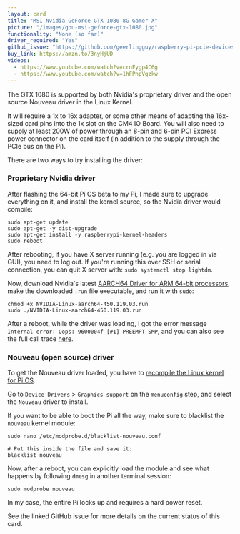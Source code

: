 ```yaml
---
layout: card
title: "MSI Nvidia GeForce GTX 1080 8G Gamer X"
picture: "/images/gpu-msi-geforce-gtx-1080.jpg"
functionality: "None (so far)"
driver_required: "Yes"
github_issue: "https://github.com/geerlingguy/raspberry-pi-pcie-devices/issues/123"
buy_link: https://amzn.to/3nyHjUD
videos:
  - https://www.youtube.com/watch?v=crnEygp4C6g
  - https://www.youtube.com/watch?v=1hFPnpVqzkw
---
```

The GTX 1080 is supported by both Nvidia's proprietary driver and the open source Nouveau driver in the Linux Kernel.

It will require a 1x to 16x adapter, or some other means of adapting the 16x-sized card pins into the 1x slot on the CM4 IO Board. You will also need to supply at least 200W of power through an 8-pin and 6-pin PCI Express power connector on the card itself (in addition to the supply through the PCIe bus on the Pi).

There are two ways to try installing the driver:

### Proprietary Nvidia driver

After flashing the 64-bit Pi OS beta to my Pi, I made sure to upgrade everything on it, and install the kernel source, so the Nvidia driver would compile:

```
sudo apt-get update
sudo apt-get -y dist-upgrade
sudo apt-get install -y raspberrypi-kernel-headers
sudo reboot
```

After rebooting, if you have X server running (e.g. you are logged in via GUI), you need to log out. If you're running this over SSH or serial connection, you can quit X server with: `sudo systemctl stop lightdm`.

Now, download Nvidia's latest [AARCH64 Driver for ARM 64-bit processors](https://www.nvidia.com/en-us/drivers/unix/linux-aarch64-archive/), make the downloaded `.run` file executable, and run it with `sudo`:

```
chmod +x NVIDIA-Linux-aarch64-450.119.03.run
sudo ./NVIDIA-Linux-aarch64-450.119.03.run
```

After a reboot, while the driver was loading, I got the error message `Internal error: Oops: 9600004f [#1] PREEMPT SMP`, and you can also see the full call trace [here](https://github.com/geerlingguy/raspberry-pi-pcie-devices/issues/123#issuecomment-840645850).

### Nouveau (open source) driver

To get the Nouveau driver loaded, you have to [recompile the Linux kernel for Pi OS](https://github.com/geerlingguy/raspberry-pi-pcie-devices/tree/master/extras/cross-compile).

Go to `Device Drivers` > `Graphics support` on the `menuconfig` step, and select the `Nouveau` driver to install.

If you want to be able to boot the Pi all the way, make sure to blacklist the `nouveau` kernel module:

```
sudo nano /etc/modprobe.d/blacklist-nouveau.conf

# Put this inside the file and save it:
blacklist nouveau
```

Now, after a reboot, you can explicitly load the module and see what happens by following `dmesg` in another terminal session:

```
sudo modprobe nouveau
```

In my case, the entire Pi locks up and requires a hard power reset.

See the linked GitHub issue for more details on the current status of this card.
